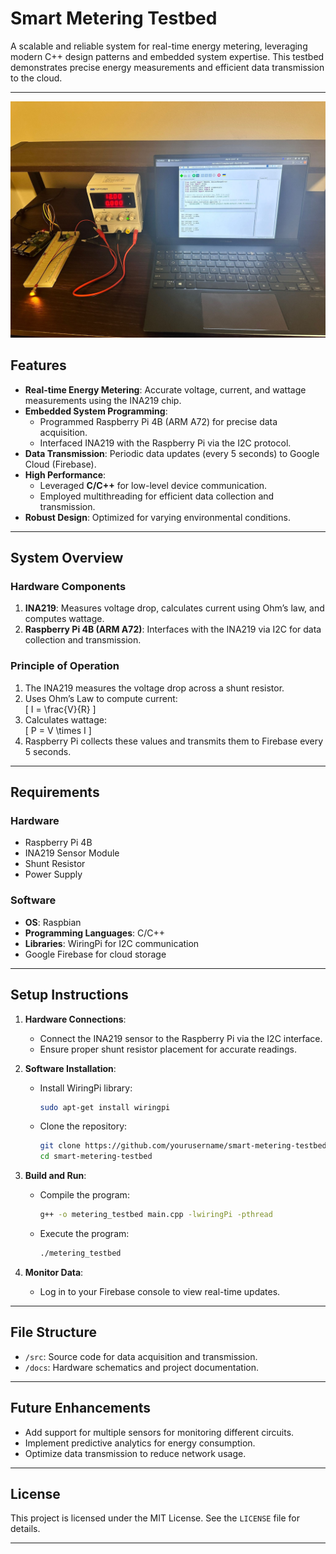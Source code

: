 # Smart Metering Testbed  

A scalable and reliable system for real-time energy metering, leveraging modern C++ design patterns and embedded system expertise. This testbed demonstrates precise energy measurements and efficient data transmission to the cloud.  

---
![Diagam](./testbed-3.jpeg)
## Features  
- **Real-time Energy Metering**: Accurate voltage, current, and wattage measurements using the INA219 chip.  
- **Embedded System Programming**:  
  - Programmed Raspberry Pi 4B (ARM A72) for precise data acquisition.  
  - Interfaced INA219 with the Raspberry Pi via the I2C protocol.  
- **Data Transmission**: Periodic data updates (every 5 seconds) to Google Cloud (Firebase).  
- **High Performance**:  
  - Leveraged **C/C++** for low-level device communication.  
  - Employed multithreading for efficient data collection and transmission.  
- **Robust Design**: Optimized for varying environmental conditions.  

---

## System Overview  

### Hardware Components  
1. **INA219**: Measures voltage drop, calculates current using Ohm’s law, and computes wattage.  
2. **Raspberry Pi 4B (ARM A72)**: Interfaces with the INA219 via I2C for data collection and transmission.  

### Principle of Operation  
1. The INA219 measures the voltage drop across a shunt resistor.  
2. Uses Ohm’s Law to compute current:  
   \[
   I = \frac{V}{R}
   \]  
3. Calculates wattage:  
   \[
   P = V \times I
   \]  
4. Raspberry Pi collects these values and transmits them to Firebase every 5 seconds.  

---

## Requirements  

### Hardware  
- Raspberry Pi 4B  
- INA219 Sensor Module  
- Shunt Resistor  
- Power Supply  

### Software  
- **OS**: Raspbian  
- **Programming Languages**: C/C++  
- **Libraries**: WiringPi for I2C communication  
- Google Firebase for cloud storage  

---

## Setup Instructions  

1. **Hardware Connections**:  
   - Connect the INA219 sensor to the Raspberry Pi via the I2C interface.  
   - Ensure proper shunt resistor placement for accurate readings.  

2. **Software Installation**:  
   - Install WiringPi library:  
     ```bash
     sudo apt-get install wiringpi
     ```  
   - Clone the repository:  
     ```bash
     git clone https://github.com/yourusername/smart-metering-testbed.git
     cd smart-metering-testbed
     ```  

3. **Build and Run**:  
   - Compile the program:  
     ```bash
     g++ -o metering_testbed main.cpp -lwiringPi -pthread
     ```  
   - Execute the program:  
     ```bash
     ./metering_testbed
     ```  

4. **Monitor Data**:  
   - Log in to your Firebase console to view real-time updates.  

---

## File Structure  
- `/src`: Source code for data acquisition and transmission.  
- `/docs`: Hardware schematics and project documentation.  

---

## Future Enhancements  
- Add support for multiple sensors for monitoring different circuits.  
- Implement predictive analytics for energy consumption.  
- Optimize data transmission to reduce network usage.  

---

## License  
This project is licensed under the MIT License. See the `LICENSE` file for details.  

---


